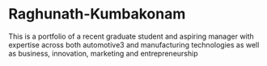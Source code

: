 # Raghunath-Kumbakonam
This is a portfolio of a recent graduate student and aspiring manager with expertise across both automotive3 and manufacturing technologies as well as business, innovation, marketing and entrepreneurship
